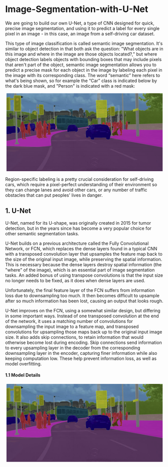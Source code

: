 # Image-Segmentation-with-U-Net

We are going to build our own U-Net, a type of CNN designed for quick, precise image segmentation, and using it to predict a label for every single pixel in an image - in this case, an image from a self-driving car dataset.

This type of image classification is called semantic image segmentation. It's similar to object detection in that both ask the question: "What objects are in this image and where in the image are those objects located?," but where object detection labels objects with bounding boxes that may include pixels that aren't part of the object, semantic image segmentation allows you to predict a precise mask for each object in the image by labeling each pixel in the image with its corresponding class. The word “semantic” here refers to what's being shown, so for example the “Car” class is indicated below by the dark blue mask, and "Person" is indicated with a red mask:

<p align="center">
  <img width="500" src="https://github.com/ShafieCoder/Image-Segmentation-with-U-Net/blob/main/images/carseg.png" alt="Example of segmented image">
</p>

 Region-specific labeling is a pretty crucial consideration for self-driving cars, which require a pixel-perfect understanding of their environment so they can change lanes and avoid other cars, or any number of traffic obstacles that can put peoples' lives in danger.
 
 ## 1. U-Net
 
U-Net, named for its U-shape, was originally created in 2015 for tumor detection, but in the years since has become a very popular choice for other semantic segmentation tasks.

U-Net builds on a previous architecture called the Fully Convolutional Network, or FCN, which replaces the dense layers found in a typical CNN with a transposed convolution layer that upsamples the feature map back to the size of the original input image, while preserving the spatial information. This is necessary because the dense layers destroy spatial information (the "where" of the image), which is an essential part of image segmentation tasks. An added bonus of using transpose convolutions is that the input size no longer needs to be fixed, as it does when dense layers are used.

Unfortunately, the final feature layer of the FCN suffers from information loss due to downsampling too much. It then becomes difficult to upsample after so much information has been lost, causing an output that looks rough.

U-Net improves on the FCN, using a somewhat similar design, but differing in some important ways. Instead of one transposed convolution at the end of the network, it uses a matching number of convolutions for downsampling the input image to a feature map, and transposed convolutions for upsampling those maps back up to the original input image size. It also adds skip connections, to retain information that would otherwise become lost during encoding. Skip connections send information to every upsampling layer in the decoder from the corresponding downsampling layer in the encoder, capturing finer information while also keeping computation low. These help prevent information loss, as well as model overfitting.

#### 1.1 Model Details
<p align="center">
  <img width="500" src="https://github.com/ShafieCoder/Image-Segmentation-with-U-Net/blob/main/images/carseg.png" alt="Example of segmented image">
</p>

